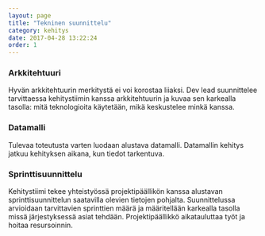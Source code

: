 ```yaml
---
layout: page
title: "Tekninen suunnittelu"
category: kehitys
date: 2017-04-28 13:22:24
order: 1
---
```


### Arkkitehtuuri

Hyvän arkkitehtuurin merkitystä ei voi korostaa liiaksi. Dev lead suunnittelee tarvittaessa kehitystiimin kanssa arkkitehtuurin ja kuvaa sen karkealla tasolla: mitä teknologioita käytetään, mikä keskustelee minkä kanssa.

### Datamalli

Tulevaa toteutusta varten luodaan alustava datamalli. Datamallin kehitys jatkuu kehityksen aikana, kun tiedot tarkentuva.

### Sprinttisuunnittelu

Kehitystiimi tekee yhteistyössä projektipäällikön kanssa alustavan sprinttisuunnittelun saatavilla olevien tietojen pohjalta. Suunnittelussa arvioidaan tarvittavien sprinttien määrä ja määritellään karkealla tasolla missä järjestyksessä asiat tehdään. Projektipäällikkö aikatauluttaa työt ja hoitaa resursoinnin.
